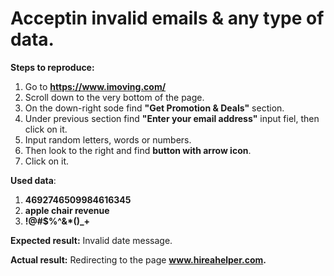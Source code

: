 # Acceptin invalid emails & any type of data.

__Steps to reproduce:__

  1. Go to __https://www.imoving.com/__
  2. Scroll down to the very bottom of the page.
  3. On the down-right sode find __"Get Promotion & Deals"__ section.
  4. Under previous section find __"Enter your email address"__ input fiel, then click on it.
  5. Input random letters, words or numbers.
  6. Then look to the right and find __button with arrow icon__.
  7. Click on it.
  
  __Used data__: 
  1. __4692746509984616345__
  2. __apple chair revenue__
  3. __!@#$%^&*()_+__
  
__Expected result:__ Invalid date message.

__Actual result:__ Redirecting to the page __www.hireahelper.com.__
 
